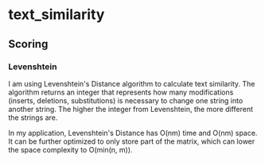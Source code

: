 # text_similarity

## Scoring
### Levenshtein
I am using Levenshtein's Distance algorithm to calculate text similarity. The algorithm returns an integer that represents how many modifications (inserts, deletions, substitutions) is necessary to change one string into another string. The higher the integer from Levenshtein, the more different the strings are.

In my application, Levenshtein's Distance has O(nm) time and O(nm) space. It can be further optimized to only store part of the matrix, which can lower the space complexity to O(min(n, m)).
